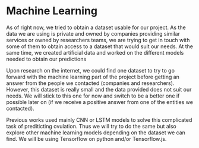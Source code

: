 # Machine Learning

As of right now, we tried to obtain a dataset usable for our project. As the data we are using is private and owned by companies providing similar services or owned by researchers teams, we are trying to get in touch with some of them to obtain access to a dataset that would suit our needs. At the same time, we created artificial data and worked on the different models needed to obtain our predictions

Upon research on the internet, we could find one dataset to try to go forward with the machine learning part of the project before getting an answer from the people we contacted (companies and researchers). 
However, this dataset is really small and the data provided does not suit our needs. We will stick to this one for now and switch to be a better one if possible later on (if we receive a positive answer from one of the entities we contacted).

Previous works used mainly CNN or LSTM models to solve this complicated task of prediticting ovulation. Thus we will try to do the same but also explore other machine learning models depending on the dataset we can find. We will be using Tensorflow on python and/or Tensorflow.js.
